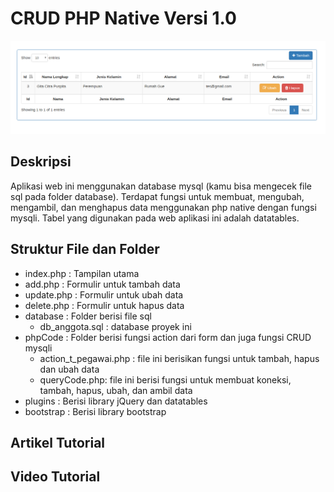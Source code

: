 # CRUD PHP Native Versi 1.0
![Output Website](/image/CRUD-PHP-Native-versi-1-0.png)

## Deskripsi
Aplikasi web ini menggunakan database mysql (kamu bisa mengecek file sql pada folder database). Terdapat fungsi untuk membuat, mengubah, mengambil, dan menghapus data menggunakan php native dengan fungsi mysqli. Tabel yang digunakan pada web aplikasi ini adalah datatables. 

## Struktur File dan Folder

- index.php : Tampilan utama
- add.php : Formulir untuk tambah data
- update.php : Formulir untuk ubah data
- delete.php : Formulir untuk hapus data
- database : Folder berisi file sql
	- db_anggota.sql : database proyek ini
- phpCode : Folder berisi fungsi action dari form dan juga fungsi CRUD mysqli
	- action_t_pegawai.php : file ini berisikan fungsi untuk tambah, hapus dan ubah data
	- queryCode.php: file ini berisi fungsi untuk membuat koneksi, tambah, hapus, ubah, dan ambil data
- plugins : Berisi library jQuery dan datatables
- bootstrap : Berisi library bootstrap

## Artikel Tutorial

## Video Tutorial
